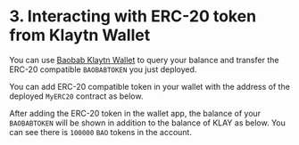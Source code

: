 # 3. Interacting with ERC-20 token from Klaytn Wallet

You can use [Baobab Klaytn Wallet](https://baobab.wallet.klaytn.com) to query your balance and transfer the ERC-20 compatible `BAOBABTOKEN` you just deployed.

You can add ERC-20 compatible token in your wallet with the address of the deployed `MyERC20` contract as below.

After adding the ERC-20 token in the wallet app, the balance of your `BAOBABTOKEN` will be shown in addition to the balance of KLAY as below. You can see there is `100000` `BAO` tokens in the account.

